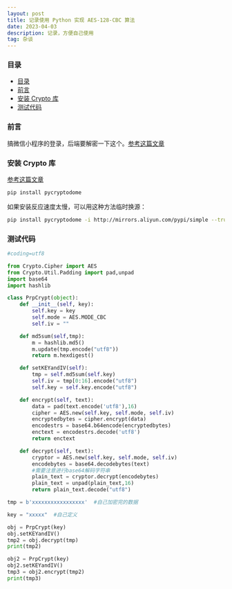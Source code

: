 ```yaml
---
layout: post
title: 记录使用 Python 实现 AES-128-CBC 算法
date: 2023-04-03
description: 记录，方便自己使用
tag: 杂谈
---
```


### 目录
- [目录](#目录)
- [前言](#前言)
- [安装 Crypto 库](#安装-crypto-库)
- [测试代码](#测试代码)

### 前言
搞微信小程序的登录，后端要解密一下这个。[参考这篇文章](https://blog.csdn.net/dl425134845/article/details/119934912)

### 安装 Crypto 库
[参考这篇文章](https://blog.csdn.net/huaweichenai/article/details/128645685)

```bash
pip install pycryptodome
```

如果安装反应速度太慢，可以用这种方法临时换源：
```bash
pip install pycryptodome -i http://mirrors.aliyun.com/pypi/simple --trusted-host mirrors.aliyun.com
```
### 测试代码
```py
#coding=utf8

from Crypto.Cipher import AES
from Crypto.Util.Padding import pad,unpad
import base64
import hashlib

class PrpCrypt(object):
    def __init__(self, key):
        self.key = key
        self.mode = AES.MODE_CBC
        self.iv = ""

    def md5sum(self,tmp):
        m = hashlib.md5()
        m.update(tmp.encode("utf8")) 
        return m.hexdigest()   

    def setKEYandIV(self):
        tmp = self.md5sum(self.key)
        self.iv = tmp[0:16].encode("utf8")
        self.key = self.key.encode("utf8")

    def encrypt(self, text):
        data = pad(text.encode('utf8'),16)
        cipher = AES.new(self.key, self.mode, self.iv)
        encryptedbytes = cipher.encrypt(data)
        encodestrs = base64.b64encode(encryptedbytes)
        enctext = encodestrs.decode('utf8')
        return enctext

    def decrypt(self, text):
        cryptor = AES.new(self.key, self.mode, self.iv)
        encodebytes = base64.decodebytes(text)
        #需要注意进行base64解码字符串
        plain_text = cryptor.decrypt(encodebytes)
        plain_text = unpad(plain_text,16)
        return plain_text.decode("utf8")

tmp = b'xxxxxxxxxxxxxxxxx'  #自己加密完的数据

key = "xxxxx"  #自己定义

obj = PrpCrypt(key)
obj.setKEYandIV()
tmp2 = obj.decrypt(tmp)
print(tmp2)

obj2 = PrpCrypt(key)
obj2.setKEYandIV()
tmp3 = obj2.encrypt(tmp2)
print(tmp3)
```